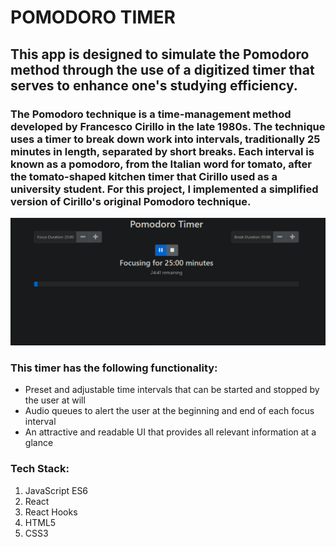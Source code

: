 <!-- Heading --> 
# POMODORO TIMER 
## This app is designed to simulate the Pomodoro method through the use of a digitized timer that serves to enhance one's studying efficiency. 
<!-- Horizontal line --> 
### The Pomodoro technique is a time-management method developed by Francesco Cirillo in the late 1980s. The technique uses a timer to break down work into intervals, traditionally 25 minutes in length, separated by short breaks. Each interval is known as a pomodoro, from the Italian word for tomato, after the tomato-shaped kitchen timer that Cirillo used as a university student. For this project, I implemented a simplified version of Cirillo's original Pomodoro technique.
<!-- Horizontal line --> 
![Pomodoro Timer in Action](/public/app-in-action.PNG?raw=true "App Display")
<!-- UL --> 
### This timer has the following functionality: 
* Preset and adjustable time intervals that can be started and stopped by the user at will
* Audio queues to alert the user at the beginning and end of each focus interval
* An attractive and readable UI that provides all relevant information at a glance 
<!-- OL --> 
### Tech Stack: 
1. JavaScript ES6 
1. React 
1. React Hooks
1. HTML5 
1. CSS3

